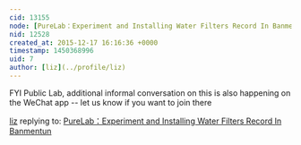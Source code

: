 ```yaml
---
cid: 13155
node: [PureLab：Experiment and Installing Water Filters Record In Banmentun](../notes/shanlter/12-17-2015/waterfilter-kits-for-rural-chinese)
nid: 12528
created_at: 2015-12-17 16:16:36 +0000
timestamp: 1450368996
uid: 7
author: [liz](../profile/liz)
---
```


FYI Public Lab, additional informal conversation on this is also happening on the WeChat app -- let us know if you want to join there

[liz](../profile/liz) replying to: [PureLab：Experiment and Installing Water Filters Record In Banmentun](../notes/shanlter/12-17-2015/waterfilter-kits-for-rural-chinese)

